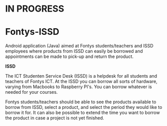 # IN PROGRESS
# Fontys-ISSD
Android application (Java) aimed at Fontys students/teachers and ISSD employees where products from ISSD can easily be borrowed and appointments can be made to pick-up and return the product.

**ISSD**

The ICT Studenten Service Desk (ISSD) is a helpdesk for all students and teachers of Fontys ICT. At the ISSD you can borrow all sorts of hardware, varying from Macbooks to Raspberry PI's. You can borrow whatever is needed for your courses.

Fontys students/teachers should be able to see the products available to borrow from ISSD, select a product, and select the period they would like to borrow it for. It can also be possible to extend the time you want to borrow the product in case a project is not yet finished. 
